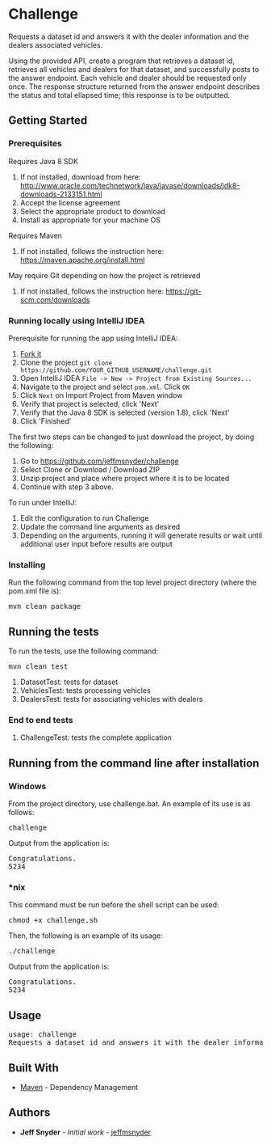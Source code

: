 # Challenge

Requests a dataset id and answers it with the dealer information and the dealers associated vehicles.

Using the provided API, create a program that retrieves a dataset id, retrieves all vehicles
and dealers for that dataset, and successfully posts to the answer endpoint. Each vehicle
and dealer should be requested only once. The response structure returned from the answer
endpoint describes the status and total ellapsed time; this response is to be outputted.

## Getting Started

### Prerequisites

Requires Java 8 SDK
1. If not installed, download from here: http://www.oracle.com/technetwork/java/javase/downloads/jdk8-downloads-2133151.html
2. Accept the license agreement
3. Select the appropriate product to download
4. Install as appropriate for your machine OS

Requires Maven
1. If not installed, follows the instruction here: https://maven.apache.org/install.html

May require Git depending on how the project is retrieved
1. If not installed, follows the instruction here: https://git-scm.com/downloads

### Running locally using IntelliJ IDEA

Prerequisite for running the app using IntelliJ IDEA:

1. [Fork it](https://github.com/jeffmsnyder/challenge/fork)
2. Clone the project `git clone https://github.com/YOUR_GITHUB_USERNAME/challenge.git`
3. Open IntelliJ IDEA `File -> New -> Project from Existing Sources... `
4. Navigate to the project and select `pom.xml`. Click `OK`
5. Click `Next` on Import Project from Maven window
6. Verify that project is selected, click 'Next'
7. Verify that the Java 8 SDK is selected (version 1.8), click 'Next'
8. Click 'Finished'

The first two steps can be changed to just download the project, by doing the following:

1. Go to https://github.com/jeffmsnyder/challenge
2. Select Clone or Download / Download ZIP
3. Unzip project and place where project where it is to be located
4. Continue with step 3 above.

To run under IntelliJ:

1. Edit the configuration to run Challenge
2. Update the command line arguments as desired
3. Depending on the arguments, running it will generate results or wait until additional user input before results are output

### Installing

Run the following command from the top level project directory (where the pom.xml file is):

<pre>
mvn clean package
</pre>

## Running the tests

To run the tests, use the following command:

<pre>
mvn clean test
</pre>

1. DatasetTest: tests for dataset
2. VehiclesTest: tests processing vehicles
3. DealersTest: tests for associating vehicles with dealers

### End to end tests

1. ChallengeTest: tests the complete application

## Running from the command line after installation

### Windows

From the project directory, use challenge.bat.  An example of its use is as follows:

<pre>
challenge
</pre>

Output from the application is:

<pre>
Congratulations.
5234
</pre>

### *nix

This command must be run before the shell script can be used:

<pre>
chmod +x challenge.sh
</pre>

Then, the following is an example of its usage:

<pre>
./challenge
</pre>

Output from the application is:

<pre>
Congratulations.
5234
</pre>

## Usage

<pre>
usage: challenge
Requests a dataset id and answers it with the dealer information and the dealers associated vehicles.
</pre>

## Built With

* [Maven](https://maven.apache.org/) - Dependency Management

## Authors

* **Jeff Snyder** - *Initial work* - [jeffmsnyder](https://github.com/jeffmsnyder)

